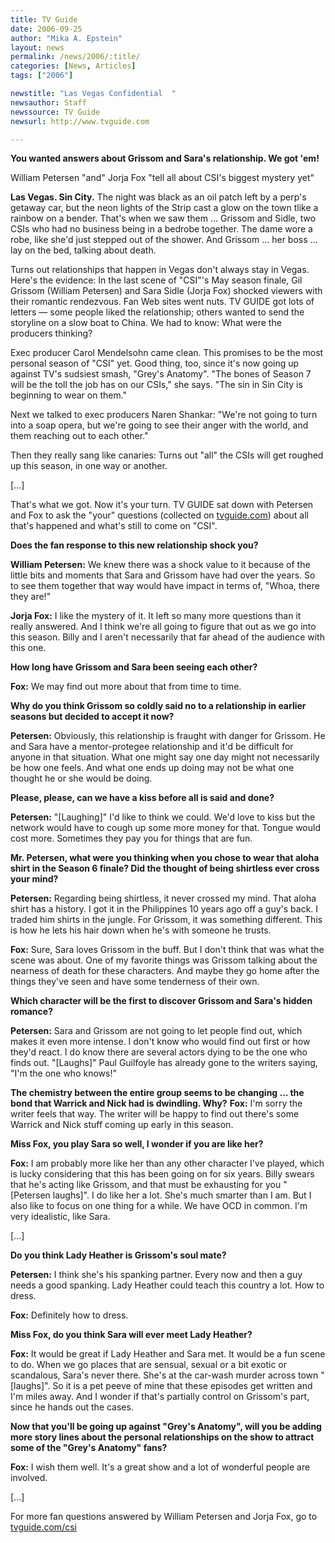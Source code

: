 ```yaml
---
title: TV Guide
date: 2006-09-25
author: "Mika A. Epstein"
layout: news
permalink: /news/2006/:title/
categories: [News, Articles]
tags: ["2006"]

newstitle: "Las Vegas Confidential  "
newsauthor: Staff
newssource: TV Guide
newsurl: http://www.tvguide.com

---
```


**You wanted answers about Grissom and Sara's relationship. We got 'em!**

William Petersen "and" Jorja Fox "tell all about CSI's biggest mystery yet"

**Las Vegas. Sin City.** The night was black as an oil patch left by a perp's getaway car, but the neon lights of the Strip cast a glow on the town tlike a rainbow on a bender. That's when we saw them ... Grissom and Sidle, two CSIs who had no business being in a bedrobe together. The dame wore a robe, like she'd just stepped out of the shower. And Grissom ... her boss ... lay on the bed, talking about death.

Turns out relationships that happen in Vegas don't always stay in Vegas. Here's the evidence: In the last scene of "CSI"'s May season finale, Gil Grissom (William Petersen) and Sara Sidle (Jorja Fox) shocked viewers with their romantic rendezvous. Fan Web sites went nuts. TV GUIDE got lots of letters &#8212; some people liked the relationship; others wanted to send the storyline on a slow boat to China. We had to know: What were the producers thinking?

Exec producer Carol Mendelsohn came clean. This promises to be the most personal season of "CSI" yet. Good thing, too, since it's now going up against TV's sudsiest smash, "Grey's Anatomy". "The bones of Season 7 will be the toll the job has on our CSIs," she says. "The sin in Sin City is beginning to wear on them."

Next we talked to exec producers Naren Shankar: "We're not going to turn into a soap opera, but we're going to see their anger with the world, and them reaching out to each other."

Then they really sang like canaries: Turns out "all" the CSIs will get roughed up this season, in one way or another.

[...]

That's what we got. Now it's your turn. TV GUIDE sat down with Petersen and Fox to ask the "your" questions (collected on [tvguide.com](http://www.tvguide.com)) about all that's happened and what's still to come on "CSI".

**Does the fan response to this new relationship shock you?**

**William Petersen:** We knew there was a shock value to it because of the little bits and moments that Sara and Grissom have had over the years. So to see them together that way would have impact in terms of, "Whoa, there they are!"

**Jorja Fox:** I like the mystery of it. It left so many more questions than it really answered. And I think we're all going to figure that out as we go into this season. Billy and I aren't necessarily that far ahead of the audience with this one.

**How long have Grissom and Sara been seeing each other?**

**Fox:** We may find out more about that from time to time.

**Why do you think Grissom so coldly said no to a relationship in earlier seasons but decided to accept it now?**

**Petersen:** Obviously, this relationship is fraught with danger for Grissom. He and Sara have a mentor-protegee relationship and it'd be difficult for anyone in that situation. What one might say one day might not necessarily be how one feels. And what one ends up doing may not be what one thought he or she would be doing.

**Please, please, can we have a kiss before all is said and done?**

**Petersen:** "[Laughing]" I'd like to think we could. We'd love to kiss but the network would have to cough up some more money for that. Tongue would cost more. Sometimes they pay you for things that are fun.

**Mr. Petersen, what were you thinking when you chose to wear that aloha shirt in the Season 6 finale? Did the thought of being shirtless ever cross your mind?**

**Petersen:** Regarding being shirtless, it never crossed my mind. That aloha shirt has a history. I got it in the Philippines 10 years ago off a guy's back. I traded him shirts in the jungle. For Grissom, it was something different. This is how he lets his hair down when he's with someone he trusts.

**Fox:** Sure, Sara loves Grissom in the buff. But I don't think that was what the scene was about. One of my favorite things was Grissom talking about the nearness of death for these characters. And maybe they go home after the things they've seen and have some tenderness of their own.

**Which character will be the first to discover Grissom and Sara's hidden romance?**

**Petersen:** Sara and Grissom are not going to let people find out, which makes it even more intense. I don't know who would find out first or how they'd react. I do know there are several actors dying to be the one who finds out. "[Laughs]" Paul Guilfoyle has already gone to the writers saying, "I'm the one who knows!"

**The chemistry between the entire group seems to be changing ... the bond that Warrick and Nick had is dwindling. Why?**
**Fox:** I'm sorry the writer feels that way. The writer will be happy to find out there's some Warrick and Nick stuff coming up early in this season.

**Miss Fox, you play Sara so well, I wonder if you are like her?**

**Fox:** I am probably more like her than any other character I've played, which is lucky considering that this has been going on for six years. Billy swears that he's acting like Grissom, and that must be exhausting for you "[Petersen laughs]". I do like her a lot. She's much smarter than I am. But I also like to focus on one thing for a while. We have OCD in common. I'm very idealistic, like Sara.

[...]

**Do you think Lady Heather is Grissom's soul mate?**

**Petersen:** I think she's his spanking partner. Every now and then a guy needs a good spanking. Lady Heather could teach this country a lot. How to dress.

**Fox:** Definitely how to dress.

**Miss Fox, do you think Sara will ever meet Lady Heather?**

**Fox:** It would be great if Lady Heather and Sara met. It would be a fun scene to do. When we go places that are sensual, sexual or a bit exotic or scandalous, Sara's never there. She's at the car-wash murder across town "[laughs]". So it is a pet peeve of mine that these episodes get written and I'm miles away. And I wonder if that's partially control on Grissom's part, since he hands out the cases.

**Now that you'll be going up against "Grey's Anatomy", will you be adding more story lines about the personal relationships on the show to attract some of the "Grey's Anatomy" fans?**

**Fox:** I wish them well. It's a great show and a lot of wonderful people are involved.

[...]

For more fan questions answered by William Petersen and Jorja Fox, go to [tvguide.com/csi](http://www.tvguide.com/csi)
